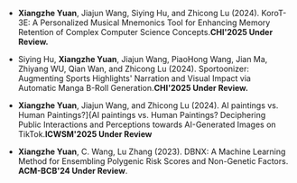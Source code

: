 - <strong>Xiangzhe Yuan</strong>, Jiajun Wang, Siying Hu, and Zhicong Lu (2024). KoroT-3E: A Personalized Musical Mnemonics Tool for Enhancing Memory Retention of Complex Computer Science Concepts.<strong>CHI'2025 Under Review.</strong> 

- Siying Hu, <strong>Xiangzhe Yuan</strong>, Jiajun Wang, PiaoHong Wang, Jian Ma, Zhiyang WU, Qian Wan, and Zhicong Lu (2024). Sportoonizer: Augmenting Sports Highlights' Narration and Visual Impact via Automatic Manga B-Roll Generation.<strong>CHI'2025 Under Review.</strong> 

- <strong>Xiangzhe Yuan</strong>, Jiajun Wang, and Zhicong Lu (2024). AI paintings vs. Human Paintings?]{AI paintings vs. Human Paintings? Deciphering Public Interactions and Perceptions towards AI-Generated Images on TikTok.<strong>ICWSM'2025 Under Review</strong>

- <strong>Xiangzhe Yuan</strong>,  C. Wang, Lu Zhang (2023). DBNX: A Machine Learning Method for Ensembling Polygenic Risk Scores and Non-Genetic Factors. <strong>ACM-BCB'24 Under Review</strong>. 

